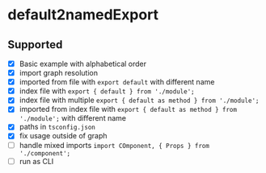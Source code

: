 # default2namedExport

## Supported

- [x] Basic example with alphabetical order
- [x] import graph resolution
- [x] imported from file with `export default`  with different name
- [x] index file with `export { default } from './module';`
- [x] index file with multiple `export { default as method } from './module';`
- [x] imported from index file with `export { default as method } from './module';`  with different name
- [x] paths in `tsconfig.json`
- [x] fix usage outside of graph
- [ ] handle mixed imports `import COmponent, { Props } from './component';`
- [ ] run as CLI

